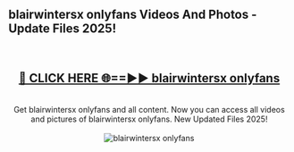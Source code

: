 <h2>blairwintersx onlyfans Videos And Photos - Update Files 2025!</h2>
<br>
<div align="center">
<h2><a href="https://linkcuts.com/hfmhzwbr" rel="nofollow">🔴 CLICK HERE 🌐==►► blairwintersx onlyfans</a></h2>
<br>
Get blairwintersx onlyfans and all content. Now you can access all videos and pictures of blairwintersx onlyfans. New Updated Files 2025!
<br>
<br>
<a href="https://linkcuts.com/hfmhzwbr" rel="nofollow" data-target="animated-image.originalLink"><img src="https://i.ibb.co.com/WyWwxjT/player-gif2.gif" alt="blairwintersx onlyfans" style="max-width: 100%; display: inline-block;" data-target="animated-image.originalImage"></a>
</div>
<br>